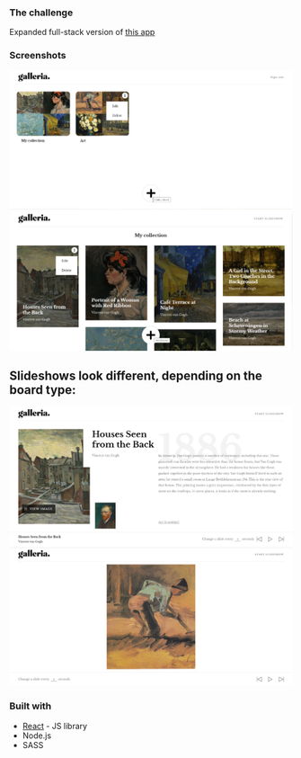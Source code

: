 
### The challenge

Expanded full-stack version of [this app](https://github.com/Abrosss/galleria)

### Screenshots

![](./boards.png)
![](./pictures.png)

## Slideshows look different, depending on the board type:
![](./slideshowart.png)
![](./slideshow.png)

### Built with

- [React](https://reactjs.org/) - JS library
- Node.js
- SASS



